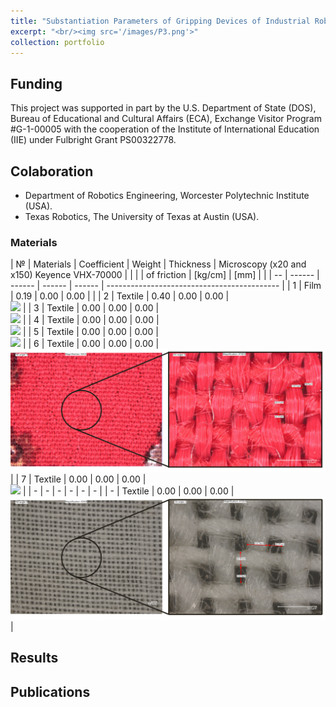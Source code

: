 ```yaml
---
title: "Substantiation Parameters of Gripping Devices of Industrial Robots and Methods of Manipulation of Flexible Objects"
excerpt: "<br/><img src='/images/P3.png'>"
collection: portfolio
---
```

## Funding
This project was supported in part by the U.S. Department of State (DOS), Bureau of Educational and Cultural Affairs (ECA), Exchange Visitor Program #G-1-00005 with the cooperation of the Institute of International Education (IIE) under Fulbright Grant PS00322778.
## Colaboration
* Department of Robotics Engineering, Worcester Polytechnic Institute (USA).
* Texas Robotics, The University of Texas at Austin (USA).

### Materials

| №  | Materials | Coefficient | Weight    | Thickness   | Microscopy (x20 and x150) Keyence VHX-70000 |
|    |           | of friction | [kg/cm]   | [mm]        |                                             |
| -- | ------    | ------      | ------    | ------      | ------------------------------------------- |
| 1  | Film      | 0.19        | 0.00      | 0.00        |                                             |
| 2  | Textile   | 0.40        | 0.00      | 0.00        | <br/><img src='/images/2.png'>              |
| 3  | Textile   | 0.00        | 0.00      | 0.00        | <br/><img src='/images/3.jpg'>              |
| 4  | Textile   | 0.00        | 0.00      | 0.00        | <br/><img src='/images/4.png'>              |
| 5  | Textile   | 0.00        | 0.00      | 0.00        | <br/><img src='/images/5.png'>              |
| 6  | Textile   | 0.00        | 0.00      | 0.00        | <br/><img src='/images/6.jpg'>              |
| 7  | Textile   | 0.00        | 0.00      | 0.00        | <br/><img src='/images/7.png'>              |
| -  | -         | -           | -         | -           | -                                           |
| -  | Textile   | 0.00        | 0.00      | 0.00        | <br/><img src='/images/10.jpg'>             |

## Results


## Publications
